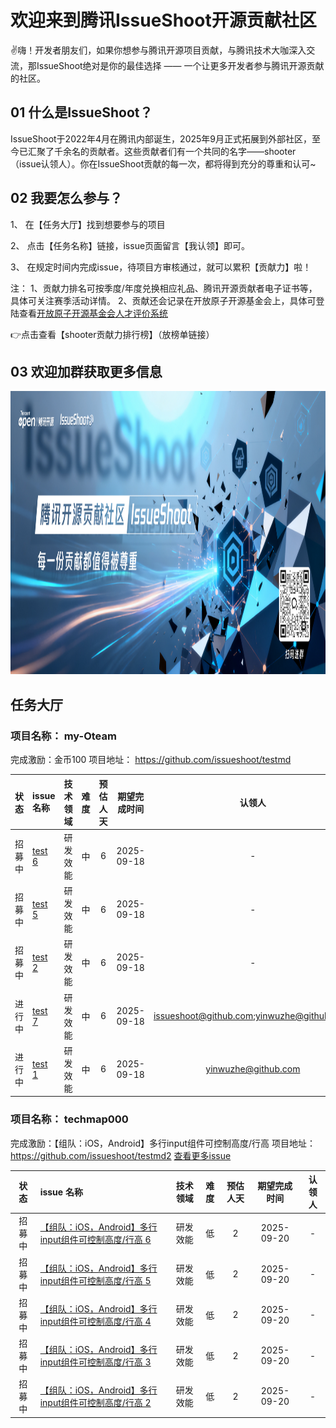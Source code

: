 # 欢迎来到腾讯IssueShoot开源贡献社区


✌嗨！开发者朋友们，如果你想参与腾讯开源项目贡献，与腾讯技术大咖深入交流，那IssueShoot绝对是你的最佳选择 —— 一个让更多开发者参与腾讯开源贡献的社区。
## 01 什么是IssueShoot？


IssueShoot于2022年4月在腾讯内部诞生，2025年9月正式拓展到外部社区，至今已汇聚了千余名的贡献者。这些贡献者们有一个共同的名字——shooter（issue认领人）。你在IssueShoot贡献的每一次，都将得到充分的尊重和认可~

## 02 我要怎么参与？


1、 在【任务大厅】找到想要参与的项目

2、 点击【任务名称】链接，issue页面留言【我认领】即可。

3、 在规定时间内完成issue，待项目方审核通过，就可以累积【贡献力】啦！

注： 1、贡献力排名可按季度/年度兑换相应礼品、腾讯开源贡献者电子证书等，具体可关注赛季活动详情。 2、贡献还会记录在开放原子开源基金会上，具体可登陆查看[开放原子开源基金会人才评价系统](https://talent.openatom.cn/)

👉点击查看【shooter贡献力排行榜】（放榜单链接）

## 03 欢迎加群获取更多信息

<img width="1209" height="453" alt="image" src="./image.png" />


## 任务大厅


### 项目名称： my-Oteam
完成激励：金币100 项目地址： https://github.com/issueshoot/testmd 

| 状态             | issue 名称                   | 技术领域           | 难度         | 预估人天 | 期望完成时间 | 认领人           |
|:---------------:|:---------------------------|:---------------:|:-----------:|:-----:|:-------:|:--------------:| 
| 招募中 | [test 6](https://github.com/issueshoot/testmd/issues/6) | 研发效能 | 中 | 6 | 2025-09-18 |  -  |  
| 招募中 | [test 5](https://github.com/issueshoot/testmd/issues/5) | 研发效能 | 中 | 6 | 2025-09-18 |  -  |  
| 招募中 | [test 2](https://github.com/issueshoot/testmd/issues/2) | 研发效能 | 中 | 6 | 2025-09-18 |  -  |  
| 进行中 | [test 7](https://github.com/issueshoot/testmd/issues/7) | 研发效能 | 中 | 6 | 2025-09-18 |  issueshoot@github.com;yinwuzhe@github.com;  |  
| 进行中 | [test 1](https://github.com/issueshoot/testmd/issues/1) | 研发效能 | 中 | 6 | 2025-09-18 |  yinwuzhe@github.com  |  

### 项目名称： techmap000
完成激励：【组队：iOS，Android】多行input组件可控制高度/行高
 项目地址： https://github.com/issueshoot/testmd2 [查看更多issue](https://github.com/issueshoot/testmd2/issues?q=is%3Aissue%20state%3Aopen%20(label%3Aissueshoot-open%20OR%20label%3Aissueshoot-external%20))

| 状态             | issue 名称                   | 技术领域           | 难度         | 预估人天 | 期望完成时间 | 认领人           |
|:---------------:|:---------------------------|:---------------:|:-----------:|:-----:|:-------:|:--------------:| 
| 招募中 | [【组队：iOS，Android】多行input组件可控制高度/行高 6](https://github.com/issueshoot/testmd2/issues/6) | 研发效能 | 低 | 2 | 2025-09-20 |  -  |  
| 招募中 | [【组队：iOS，Android】多行input组件可控制高度/行高 5](https://github.com/issueshoot/testmd2/issues/5) | 研发效能 | 低 | 2 | 2025-09-20 |  -  |  
| 招募中 | [【组队：iOS，Android】多行input组件可控制高度/行高 4](https://github.com/issueshoot/testmd2/issues/4) | 研发效能 | 低 | 2 | 2025-09-20 |  -  |  
| 招募中 | [【组队：iOS，Android】多行input组件可控制高度/行高 3](https://github.com/issueshoot/testmd2/issues/3) | 研发效能 | 低 | 2 | 2025-09-20 |  -  |  
| 招募中 | [【组队：iOS，Android】多行input组件可控制高度/行高 2](https://github.com/issueshoot/testmd2/issues/2) | 研发效能 | 低 | 2 | 2025-09-20 |  -  |  


